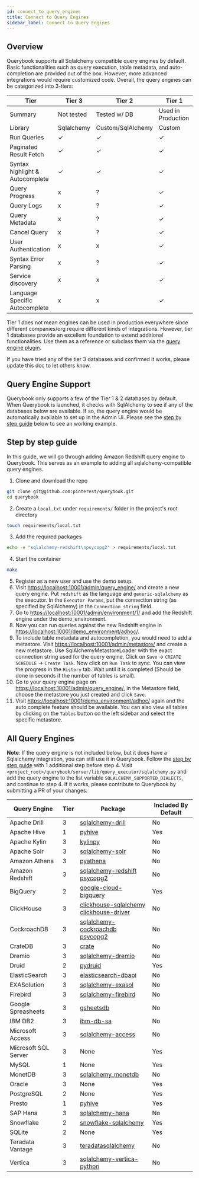 ```yaml
---
id: connect_to_query_engines
title: Connect to Query Engines
sidebar_label: Connect to Query Engines
---
```


## Overview

Querybook supports all Sqlalchemy compatible query engines by default. Basic functionalities such as query execution, table metadata, and auto-completion are provided out of the box. However, more advanced integrations would require customized code. Overall, the query engines can be categorized into 3-tiers:

| Tier                            | Tier 3     | Tier 2            | Tier 1             |
| ------------------------------- | ---------- | ----------------- | ------------------ |
| Summary                         | Not tested | Tested w/ DB      | Used in Production |
| Library                         | Sqlalchemy | Custom/SqlAlchemy | Custom             |
| Run Queries                     | ✓          | ✓                 | ✓                  |
| Paginated Result Fetch          | ✓          | ✓                 | ✓                  |
| Syntax highlight & Autocomplete | ✓          | ✓                 | ✓                  |
| Query Progress                  | x          | ?                 | ✓                  |
| Query Logs                      | x          | ?                 | ✓                  |
| Query Metadata                  | x          | ?                 | ✓                  |
| Cancel Query                    | x          | ?                 | ✓                  |
| User Authentication             | x          | x                 | ✓                  |
| Syntax Error Parsing            | x          | ?                 | ✓                  |
| Service discovery               | x          | x                 | ✓                  |
| Language Specific Autocomplete  | x          | x                 | ✓                  |

Tier 1 does not mean engines can be used in production everywhere since different companies/org require different kinds of integrations. However, tier 1 databases provide an excellent foundation to extend additional functionalities. Use them as a reference or subclass them via the [query engine plugin](../integrations/add_query_engine.md).

If you have tried any of the tier 3 databases and confirmed it works, please update this doc to let others know.

## Query Engine Support

Querybook only supports a few of the Tier 1 & 2 databases by default. When Querybook is launched, it checks with SqlAlchemy to see if any of the databases below are available. If so, the query engine would be automatically available to set up in the Admin UI. Please see the [step by step guide](#step-by-step-guide) below to see an working example.

## Step by step guide

In this guide, we will go through adding Amazon Redshift query engine to Querybook. This serves as an example to adding all sqlalchemy-compatible query engines.

1. Clone and download the repo

```sh
git clone git@github.com:pinterest/querybook.git
cd querybook
```

2. Create a `local.txt` under `requirements/` folder in the project's root directory

```sh
touch requirements/local.txt
```

3. Add the required packages

```sh
echo -e "sqlalchemy-redshift\npsycopg2" > requirements/local.txt
```

4. Start the container

```sh
make
```

5. Register as a new user and use the demo setup.
6. Visit [https://localhost:10001/admin/query_engine/](https://localhost:10001/admin/query_engine/) and create a new query engine. Put `redshift` as the language and `generic-sqlalchemy` as the executor. In the `Executor Params`, put the connection string (as specified by SqlAlchemy) in the `Connection_string` field.
7. Go to [https://localhost:10001/admin/environment/1/](https://localhost:10001/admin/environment/1/) and add the Redshift engine under the demo_environment.
8. Now you can run queries against the new Redshift engine in [https://localhost:10001/demo_environment/adhoc/](https://localhost:10001/demo_environment/adhoc/).
9. To include table metadata and autocompletion, you would need to add a metastore. Visit [https://localhost:10001/admin/metastore/](https://localhost:10001/admin/metastore/) and create a new metastore. Use SqlAlchemyMetastoreLoader with the exact connection string used for the query engine. Click on `Save` -> `CREATE SCHEDULE` -> `Create Task`. Now click on `Run Task` to sync. You can view the progress in the `History` tab. Wait until it is completed (Should be done in seconds if the number of tables is small).
10. Go to your query engine page on [https://localhost:10001/admin/query_engine/](https://localhost:10001/admin/query_engine/), in the Metastore field, choose the metastore you just created and click `Save`.
11. Visit [https://localhost:10001/demo_environment/adhoc/](https://localhost:10001/demo_environment/adhoc/) again and the auto complete feature should be available. You can also view all tables by clicking on the `Tables` button on the left sidebar and select the specific metastore.

## All Query Engines

**Note**: If the query engine is not included below, but it does have a Sqlalchemy integration, you can still use it in Querybook. Follow the [step by step guide](#step-by-step-guide) with 1 additional step before step 4. Visit `<project_root>/querybook/server/lib/query_executor/sqlalchemy.py` and add the query engine to the list variable `SQLALCHEMY_SUPPORTED_DIALECTS`, and continue to step 4. If it works, please contribute to Querybook by submitting a PR of your changes.

| Query Engine         | Tier | Package                                                                                                                                       | Included By Default |
| -------------------- | ---- | --------------------------------------------------------------------------------------------------------------------------------------------- | ------------------- |
| Apache Drill         | 3    | [sqlalchemy-drill](https://pypi.org/project/sqlalchemy-drill/)                                                                                | No                  |
| Apache Hive          | 1    | [pyhive](https://pypi.org/project/PyHive/)                                                                                                    | Yes                 |
| Apache Kylin         | 3    | [kylinpy](https://pypi.org/project/kylinpy/)                                                                                                  | No                  |
| Apache Solr          | 3    | [sqlalchemy-solr](https://pypi.org/project/sqlalchemy-solr/)                                                                                  | No                  |
| Amazon Athena        | 3    | [pyathena](https://pypi.org/project/pyathena/)                                                                                                | No                  |
| Amazon Redshift      | 3    | [sqlalchemy-redshift](https://pypi.org/project/sqlalchemy-redshift/)<br/>[psycopg2](https://pypi.org/project/psycopg2/)                       | No                  |
| BigQuery             | 2    | [google-cloud-bigquery](https://pypi.org/project/google-cloud-bigquery/)                                                                      | Yes                 |
| ClickHouse           | 3    | [clickhouse-sqlalchemy](https://pypi.org/project/clickhouse-sqlalchemy/)<br/>[clickhouse-driver](https://pypi.org/project/clickhouse-driver/) | No                  |
| CockroachDB          | 3    | [sqlalchemy-cockroachdb](https://pypi.org/project/sqlalchemy-cockroachdb/)<br/>[psycopg2](https://pypi.org/project/psycopg2/)                 | No                  |
| CrateDB              | 3    | [crate](https://pypi.org/project/crate/)                                                                                                      | No                  |
| Dremio               | 3    | [sqlalchemy-dremio](https://pypi.org/project/sqlalchemy-dremio/)                                                                              | No                  |
| Druid                | 2    | [pydruid](https://pypi.org/project/pydruid/)                                                                                                  | Yes                 |
| ElasticSearch        | 3    | [elasticsearch-dbapi](https://pypi.org/project/elasticsearch-dbapi/0.2.1/)                                                                    | No                  |
| EXASolution          | 3    | [sqlalchemy-exasol](https://pypi.org/project/sqlalchemy-exasol/)                                                                              | No                  |
| Firebird             | 3    | [sqlalchemy-firebird](https://pypi.org/project/sqlalchemy-firebird/)                                                                          | No                  |
| Google Spreasheets   | 3    | [gsheetsdb](https://pypi.org/project/gsheetsdb/)                                                                                              | No                  |
| IBM DB2              | 3    | [ibm-db-sa](https://pypi.org/project/ibm-db-sa/)                                                                                              | No                  |
| Microsoft Access     | 3    | [sqlalchemy-access](https://pypi.org/project/sqlalchemy-access/)                                                                              | No                  |
| Microsoft SQL Server | 3    | None                                                                                                                                          | Yes                 |
| MySQL                | 1    | None                                                                                                                                          | Yes                 |
| MonetDB              | 3    | [sqlalchemy_monetdb](https://pypi.org/project/sqlalchemy_monetdb/)                                                                            | No                  |
| Oracle               | 3    | None                                                                                                                                          | Yes                 |
| PostgreSQL           | 2    | None                                                                                                                                          | Yes                 |
| Presto               | 1    | [pyhive](https://pypi.org/project/PyHive/)                                                                                                    | Yes                 |
| SAP Hana             | 3    | [sqlalchemy-hana](https://pypi.org/project/sqlalchemy-hana/0.2.2/)                                                                            | No                  |
| Snowflake            | 2    | [snowflake-sqlalchemy](https://pypi.org/project/snowflake-sqlalchemy/)                                                                        | Yes                 |
| SQLite               | 2    | None                                                                                                                                          | Yes                 |
| Teradata Vantage     | 3    | [teradatasqlalchemy](https://pypi.org/project/teradatasqlalchemy/)                                                                            | No                  |
| Vertica              | 3    | [sqlalchemy-vertica-python](https://pypi.org/project/sqlalchemy-vertica-python/)                                                              | No                  |

